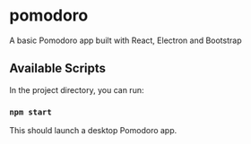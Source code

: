 # pomodoro
A basic Pomodoro app built with React, Electron and Bootstrap

## Available Scripts

In the project directory, you can run:

### `npm start` 
This should launch a desktop Pomodoro app.
